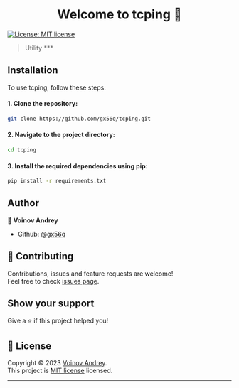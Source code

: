 <h1 align="center">Welcome to tcping 👋</h1>
<p>
  <a href="https://github.com/gx56q/CloudBackup/blob/master/LICENSE" target="_blank">
    <img alt="License: MIT license" src="https://img.shields.io/badge/License-MIT license-yellow.svg" />
  </a>
</p>

> Utility ***

## Installation
To use tcping, follow these steps:

#### 1. Clone the repository:
```sh
git clone https://github.com/gx56q/tcping.git
```
#### 2. Navigate to the project directory:
```sh
cd tcping
```
#### 3. Install the required dependencies using pip:
```sh
pip install -r requirements.txt
```


## Author

👤 **Voinov Andrey**

* Github: [@gx56q](https://github.com/gx56q)

## 🤝 Contributing

Contributions, issues and feature requests are welcome!<br />Feel free to check [issues page](https://github.com/gx56q/CloudBackup/issues). 

## Show your support

Give a ⭐️ if this project helped you!

## 📝 License

Copyright © 2023 [Voinov Andrey](https://github.com/gx56q).<br />
This project is [MIT license](https://github.com/gx56q/CloudBackup/blob/master/LICENSE) licensed.

***